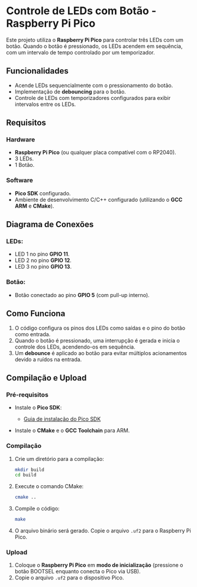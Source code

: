 # Controle de LEDs com Botão - Raspberry Pi Pico

Este projeto utiliza o **Raspberry Pi Pico** para controlar três LEDs com um botão. Quando o botão é pressionado, os LEDs acendem em sequência, com um intervalo de tempo controlado por um temporizador.

## Funcionalidades

- Acende LEDs sequencialmente com o pressionamento do botão.
- Implementação de **debouncing** para o botão.
- Controle de LEDs com temporizadores configurados para exibir intervalos entre os LEDs.

## Requisitos

### Hardware

- **Raspberry Pi Pico** (ou qualquer placa compatível com o RP2040).
- 3 LEDs.
- 1 Botão.

### Software

- **Pico SDK** configurado.
- Ambiente de desenvolvimento C/C++ configurado (utilizando o **GCC ARM** e **CMake**).

## Diagrama de Conexões

### LEDs:
- LED 1 no pino **GPIO 11**.
- LED 2 no pino **GPIO 12**.
- LED 3 no pino **GPIO 13**.

### Botão:
- Botão conectado ao pino **GPIO 5** (com pull-up interno).

## Como Funciona

1. O código configura os pinos dos LEDs como saídas e o pino do botão como entrada.
2. Quando o botão é pressionado, uma interrupção é gerada e inicia o controle dos LEDs, acendendo-os em sequência.
3. Um **debounce** é aplicado ao botão para evitar múltiplos acionamentos devido a ruídos na entrada.

## Compilação e Upload

### Pré-requisitos

- Instale o **Pico SDK**:  
  - [Guia de instalação do Pico SDK](https://github.com/raspberrypi/pico-sdk)
  
- Instale o **CMake** e o **GCC Toolchain** para ARM.

### Compilação

1. Crie um diretório para a compilação:
    ```bash
    mkdir build
    cd build
    ```

2. Execute o comando CMake:
    ```bash
    cmake ..
    ```

3. Compile o código:
    ```bash
    make
    ```

4. O arquivo binário será gerado. Copie o arquivo `.uf2` para o Raspberry Pi Pico.

### Upload

1. Coloque o **Raspberry Pi Pico** em **modo de inicialização** (pressione o botão BOOTSEL enquanto conecta o Pico via USB).
2. Copie o arquivo `.uf2` para o dispositivo Pico.
